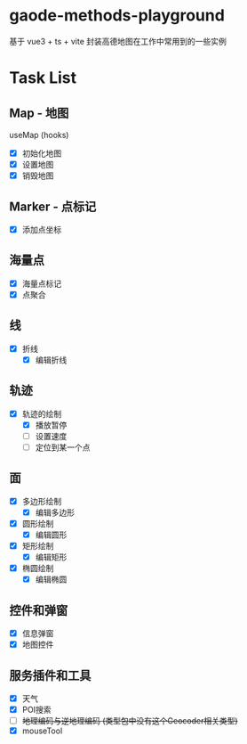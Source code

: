 # gaode-methods-playground

基于 vue3 + ts + vite 封装高德地图在工作中常用到的一些实例

# Task List

## Map - 地图
useMap (hooks)
- [x] 初始化地图
- [x] 设置地图
- [x] 销毁地图
## Marker - 点标记
- [x] 添加点坐标
## 海量点
- [x] 海量点标记
- [x] 点聚合
## 线
- [x] 折线
  - [x] 编辑折线
## 轨迹
- [x] 轨迹的绘制
  - [x] 播放暂停
  - [ ] 设置速度
  - [ ] 定位到某一个点
## 面
- [x] 多边形绘制
  - [x] 编辑多边形
- [x] 圆形绘制
  - [x] 编辑圆形
- [x] 矩形绘制
  - [x] 编辑矩形
- [x] 椭圆绘制
  - [x] 编辑椭圆
## 控件和弹窗
- [x] 信息弹窗
- [x] 地图控件
## 服务插件和工具
- [x] 天气
- [x] POI搜索
- [ ] ~~地理编码与逆地理编码 (类型包中没有这个Geocoder相关类型)~~
- [x] mouseTool
